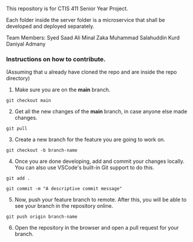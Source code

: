 This repository is for CTIS 411 Senior Year Project.

Each folder inside the server folder is a microservice that shall be developed and deployed separately.

Team Members:
Syed Saad Ali
Minal Zaka
Muhammad Salahuddin Kurd
Daniyal Admany

### Instructions on how to contribute.

(Assuming that u already have cloned the repo and are inside the repo directory)

1. Make sure you are on the **main** branch.

`git checkout main`

2. Get all the new changes of the **main** branch, in case anyone else made changes.

`git pull`

3. Create a new branch for the feature you are going to work on.

`git checkout -b branch-name`

4. Once you are done developing, add and commit your changes locally. You can also use VSCode's built-in Git support to do this.

`git add .`

`git commit -m "A descriptive commit message"`

5. Now, push your feature branch to remote. After this, you will be able to see your branch in the repository online.

`git push origin branch-name`

6. Open the repository in the browser and open a pull request for your branch.
